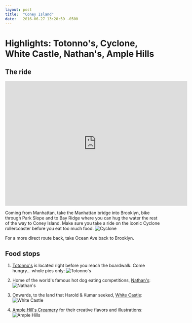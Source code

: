 ```yaml
---
layout: post
title:  "Coney Island"
date:   2016-06-27 13:28:59 -0500
---
```

# Highlights: Totonno's, Cyclone, White Castle, Nathan's, Ample Hills



## The ride

<iframe height='405' width='590' frameborder='0' allowtransparency='true' scrolling='no' src='https://www.strava.com/activities/620853978/embed/1a4af3aa5ef540aab5c15dd55d2a0fb42ad1d45b'></iframe>

Coming from Manhattan, take the Manhattan bridge into Brooklyn, bike through Park Slope and to Bay Ridge where you can hug the water the rest of the way to Coney Island. Make sure you take a ride on the iconic Cyclone rollercoaster before you eat too much food. 
![Cyclone](https://scontent-lga3-1.xx.fbcdn.net/v/t1.0-9/13524573_10105438486715833_544998410885190046_n.jpg?oh=56ec2ae7a833b7bba3a94ce9a2e9cbcd&oe=58D8AFA0)

For a more direct route back, take Ocean Ave back to Brooklyn.

## Food stops

1. <a href="https://www.yelp.com/biz/totonnos-brooklyn?osq=tottono%27s" target="_blank">Totonno's</a> is located right before you reach the boardwalk. Come hungry... whole pies only:
![Totonno's](https://scontent-lga3-1.xx.fbcdn.net/v/t1.0-9/13557669_10153540851706604_8036486335928545724_n.jpg?oh=2c7a399f071514c55e35dee58c2703b0&oe=590617A3)

2. Home of the world's famous hot dog eating competitions, <a href="https://www.yelp.com/biz/nathans-famous-brooklyn" target="_blank">Nathan's</a>:
![Nathan's](https://scontent-lga3-1.xx.fbcdn.net/v/t1.0-9/13567193_10105438486581103_2509394763586582208_n.jpg?oh=e63effef3444e58f1414e2aa133a2364&oe=5905B7EB)

3. Onwards, to the land that Harold & Kumar seeked, <a href="https://www.yelp.com/biz/white-castle-brooklyn-14" target="_blank">White Castle</a>:
![White Castle](https://scontent-lga3-1.xx.fbcdn.net/v/t1.0-9/13494906_10153540851416604_2845828878086713932_n.jpg?oh=7964899694b0d7f8c9b25b30f08871e8&oe=5915533C)

4. <a href="https://www.yelp.com/biz/ample-hills-creamery-brooklyn" target="_blank">Ample Hill's Creamery</a> for their creative flavors and illustrations:
![Ample Hills](https://scontent-lga3-1.xx.fbcdn.net/v/t1.0-9/13537548_10153540851331604_2410994401424624749_n.jpg?oh=dcbc2a75afb088361807f3205f5e4bfc&oe=5904518D)